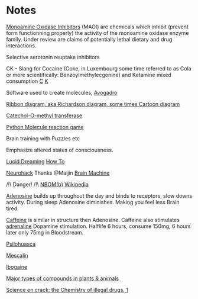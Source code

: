 # Notes

[Monoamine Oxidase Inhibitors](https://en.wikipedia.org/wiki/Monoamine_oxidase_inhibitor) (MAOI) are chemicals which inhibit (prevent form functionning properly) the activity of the monoamine oxidase enzyme family.
Under review are claims of potentially lethal dietary and drug interactions.

Selective serotonin reuptake inhibitors

CK - Slang for Cocaine (Coke, in Luxembourg some time referred to as Cola or more scientifically: Benzoylmethylecgonine) and Ketamine mixed consumption
[C](https://en.wikipedia.org/wiki/Cocaine) [K](https://en.wikipedia.org/wiki/Ketamine)

Software used to create molecules, [Avogadro](http://avogadro.cc/wiki/Main_Page)

[Ribbon diagram, aka Richardson diagram, some times Cartoon diagram](https://en.wikipedia.org/wiki/Ribbon_diagram)

[Catechol-O-methyl transferase](https://en.wikipedia.org/wiki/Catechol-O-methyl_transferase)

[Python Molecule reaction game](https://github.com/Norberg/molecule)

Brain training with Puzzles etc

Emphasize altered states of consciousness.

[Lucid Dreaming](https://en.wikipedia.org/wiki/Lucid_dream)
[How To](http://www.wikihow.com/Lucid-Dream)

[Neurohack](http://Neurohack.cc) Thanks @Maijin
[Brain Machine](https://learn.adafruit.com/brain-machine/overview)

/!\ Danger! /!\ [NBOM(b)](https://www.erowid.org/chemicals/2ci_nbome/) [Wikipedia](https://en.wikipedia.org/wiki/25I-NBOMe)

[Adenosine](https://en.wikipedia.org/wiki/Adenosine) builds up throughout the day and binds to receptors, slow downs activity. During sleep Adenosine diminishes. Making you feel less Brain tired.

[Caffeine](https://en.wikipedia.org/wiki/Caffeine) is similar in structure then Adenosine. Caffeine also stimulates [adrenaline](https://en.wikipedia.org/wiki/Epinephrine) Dopamine stimulation. Halflife 6 hours, consume 150mg, 6 hours later only 75mg in Bloodstream.

[Psilohuasca](http://www.psilohuasca.com/)

[Mescalin](https://de.wikipedia.org/wiki/Mescalin)

[Ibogaine](https://en.wikipedia.org/wiki/Ibogaine)

[Major types of compounds in plants & animals](http://waynesword.palomar.edu/chemid2.htm)

[Science on crack: the Chemistry of illegal drugs, 1](https://puffthemutantdragon.wordpress.com/2012/07/22/science-on-crack-the-chemistry-of-illegal-drugs-1/)